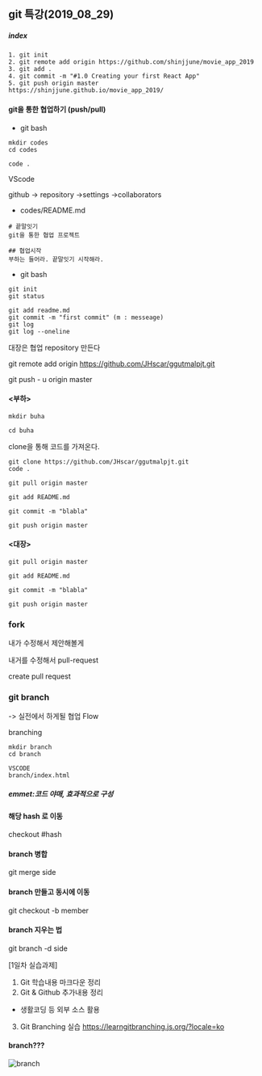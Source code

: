 
## git 특강(2019_08_29)



##### index
```
1. git init
2. git remote add origin https://github.com/shinjjune/movie_app_2019
3. git add .
4. git commit -m "#1.0 Creating your first React App"
5. git push origin master
https://shinjjune.github.io/movie_app_2019/
```
#### git을 통한 협업하기 (push/pull)

- git bash

```
mkdir codes
cd codes

code .
```

VScode

github -> repository ->settings ->collaborators

- codes/README.md



```
# 끝말잇기
git을 통한 협업 프로젝트

## 협업시작
부하는 들어라. 끝말잇기 시작해라.
```

- git bash

```
git init
git status

git add readme.md
git commit -m "first commit" (m : messeage)
git log
git log --oneline
```

대장은 협업 repository 만든다

git remote add origin https://github.com/JHscar/ggutmalpjt.git

git push - u origin master





#### <부하>

```
mkdir buha

cd buha
```

clone을 통해 코드를 가져온다.

```
git clone https://github.com/JHscar/ggutmalpjt.git
code .

git pull origin master

git add README.md

git commit -m "blabla"

git push origin master
```



#### <대장>

```
git pull origin master

git add README.md

git commit -m "blabla"

git push origin master
```





### fork

내가 수정해서 제안해볼게

내거를 수정해서 pull-request

create pull request



### git branch

->  실전에서 하게될 협업 Flow

branching

```
mkdir branch
cd branch

VSCODE
branch/index.html
```



##### emmet:코드 야매, 효과적으로 구성

#### 해당 hash 로 이동
checkout #hash

#### branch 병합
git merge side

#### branch 만들고 동시에 이동
git checkout -b member

#### branch 지우는 법
git branch -d side


[1일차 실습과제]
1. Git 학습내용 마크다운 정리
2. Git & Github 추가내용 정리
 - 생활코딩 등 외부 소스 활용
3. Git Branching 실습 https://learngitbranching.js.org/?locale=ko


#### branch???

![branch](https://user-images.githubusercontent.com/47058441/63921922-a71e9480-ca7e-11e9-95ef-da88b491677a.JPG)
